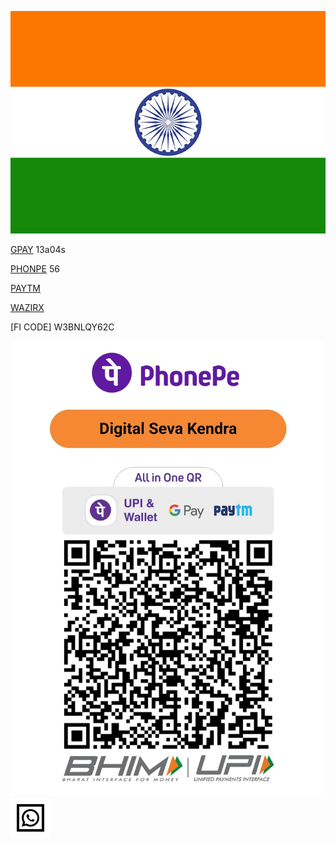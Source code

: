 ![Refferal](/flag.png)

[GPAY](https://g.co/payinvite/13a04s) 13a04s

[PHONPE](https://phon.pe/ru_raje8brl) 56

[PAYTM](https://p.paytm.me/xCTH/mhw88ffh)

[WAZIRX](https://wazirx.com/invite/qv6b4ar8)

[FI CODE] W3BNLQY62C


[![phonepe Merchant](/qr11.jpg)](upi://pay?cu=INR&pa=paynearby.9932250689@indus&pn=Digital%20Seva%20Kendra%20&am=&tn=madargachi.in)
[![Whatsapp Msg](/whatsapp.svg)](http://wa.me/918001005656?text=Hi!)
